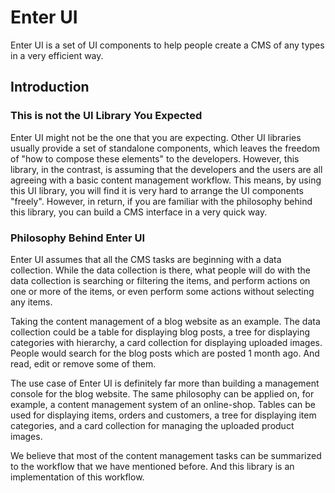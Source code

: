 # Enter UI
Enter UI is a set of UI components to help people create a CMS of any types in a very efficient way.

## Introduction 

### This is not the UI Library You Expected
Enter UI might not be the one that you are expecting. Other UI libraries usually provide a set of standalone components, which leaves the freedom of "how to compose these elements" to the developers. However, this library, in the contrast, is assuming that the developers and the users are all agreeing with a basic content management workflow. This means, by using this UI library, you will find it is very hard to arrange the UI components "freely". However, in return, if you are familiar with the philosophy behind this library, you can build a CMS interface in a very quick way.

### Philosophy Behind Enter UI
Enter UI assumes that all the CMS tasks are beginning with a data collection. While the data collection is there, what people will do with the data collection is searching or filtering the items, and perform actions on one or more of the items, or even perform some actions without selecting any items.

Taking the content management of a blog website as an example. The data collection could be a table for displaying blog posts, a tree for displaying categories with hierarchy, a card collection for displaying uploaded images. People would search for the blog posts which are posted 1 month ago. And read, edit or remove some of them.

The use case of Enter UI is definitely far more than building a management console for the blog website. The same philosophy can be applied on, for example, a content management system of an online-shop. Tables can be used for displaying items, orders and customers, a tree for displaying item categories, and a card collection for managing the uploaded product images.

We believe that most of the content management tasks can be summarized to the workflow that we have mentioned before. And this library is an implementation of this workflow.


